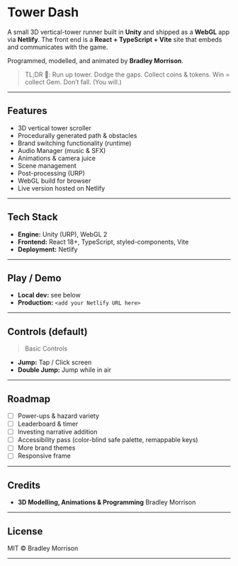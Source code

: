 # Tower Dash

A small 3D vertical-tower runner built in **Unity** and shipped as a **WebGL** app via **Netlify**. The front end is a **React + TypeScript + Vite** site that embeds and communicates with the game.

Programmed, modelled, and animated by **Bradley Morrison**.

> TL;DR 🙂: Run up tower. Dodge the gaps. Collect coins & tokens. Win = collect Gem. Don’t fall. (You will.)

---

## Features

- 3D vertical tower scroller  
- Procedurally generated path & obstacles  
- Brand switching functionality (runtime)  
- Audio Manager (music & SFX)  
- Animations & camera juice  
- Scene management  
- Post-processing (URP)  
- WebGL build for browser
- Live version hosted on Netlify

---

## Tech Stack

- **Engine:** Unity (URP), WebGL 2  
- **Frontend:** React 18+, TypeScript, styled-components, Vite  
- **Deployment:** Netlify

---

## Play / Demo

- **Local dev:** see below  
- **Production:** `<add your Netlify URL here>`

---

## Controls (default)

> Basic Controls

- **Jump:** Tap / Click screen  
- **Double Jump:** Jump while in air

---

## Roadmap

- [ ] Power-ups & hazard variety  
- [ ] Leaderboard & timer  
- [ ] Investing narrative addition  
- [ ] Accessibility pass (color-blind safe palette, remappable keys)  
- [ ] More brand themes
- [ ] Responsive frame

---

## Credits

- **3D Modelling, Animations & Programming** Bradley Morrison  

---

## License

MIT © Bradley Morrison

---

